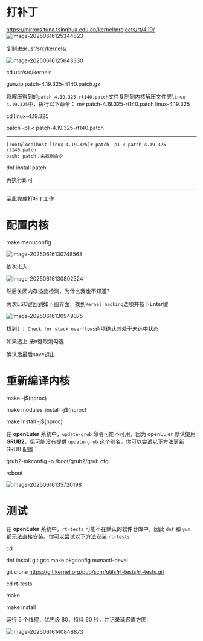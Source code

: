 #  打补丁

https://mirrors.tuna.tsinghua.edu.cn/kernel/projects/rt/4.19/
![image-20250616125344823](C:\Users\27660\AppData\Roaming\Typora\typora-user-images\image-20250616125344823.png)



复制进来usr/src/kernels/

![image-20250616125643330](C:\Users\27660\AppData\Roaming\Typora\typora-user-images\image-20250616125643330.png)





cd usr/src/kernels

gunzip patch-4.19.325-rt140.patch.gz

将解压得到的`patch-4.19.325-rt140.patch`文件复制到内核解压文件夹`linux-4.19.325`中，执行以下命令：
mv patch-4.19.325-rt140.patch linux-4.19.325

cd linux-4.19.325

patch -p1 < patch-4.19.325-rt140.patch

--------------------------------------------------------------------------------------------------------------------------

```shell
[root@localhost linux-4.19.325]# patch -p1 < patch-4.19.325-rt140.patch
bash: patch：未找到命令
```

dnf install patch

再执行即可

--------------------------------------------------------------------------------------------------------------------------

至此完成打补丁工作







# 配置内核

make menuconfig

![image-20250616130748568](C:\Users\27660\AppData\Roaming\Typora\typora-user-images\image-20250616130748568.png)

依次进入

![image-20250616130802524](C:\Users\27660\AppData\Roaming\Typora\typora-user-images\image-20250616130802524.png)



然后关闭内存溢出检测，为什么我也不知道?

两次ESC键回到如下图界面，找到`Kernel hacking`选项并按下Enter键

![image-20250616130949375](C:\Users\27660\AppData\Roaming\Typora\typora-user-images\image-20250616130949375.png)

找到`[ ] Check for stack overflows`选项确认其处于未选中状态

如果选上 按n键取消勾选





确认后最后save退出





# 重新编译内核

make -j$(nproc)

make modules_install -j$(nproc) 

make install -j$(nproc)

在 **openEuler** 系统中，`update-grub` 命令可能不可用，因为 openEuler 默认使用 **GRUB2**，但可能没有提供 `update-grub` 这个别名。你可以尝试以下方法更新 GRUB 配置：

grub2-mkconfig -o /boot/grub2/grub.cfg

reboot



![image-20250616135720198](C:\Users\27660\AppData\Roaming\Typora\typora-user-images\image-20250616135720198.png)





# 测试

在 **openEuler** 系统中，`rt-tests` 可能不在默认的软件仓库中，因此 `dnf` 和 `yum` 都无法直接安装。你可以尝试以下方法安装 `rt-tests`



cd 

dnf install git gcc make pkgconfig numactl-devel

git clone https://git.kernel.org/pub/scm/utils/rt-tests/rt-tests.git 

cd rt-tests



make

make install



运行 5 个线程，优先级 80，持续 60 秒，并记录延迟直方图:

![image-20250616140848873](C:\Users\27660\AppData\Roaming\Typora\typora-user-images\image-20250616140848873.png)